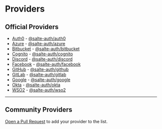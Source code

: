 # Providers

## Official Providers

- [Auth0](https://auth0.com) - [@salte-auth/auth0](https://github.com/salte-auth/auth0)
- [Azure](https://azure.microsoft.com/en-us/services/active-directory) - [@salte-auth/azure](https://github.com/salte-auth/azure)
- [Bitbucket](https://bitbucket.org) - [@salte-auth/bitbucket](https://github.com/salte-auth/bitbucket)
- [Cognito](https://aws.amazon.com/cognito) - [@salte-auth/cognito](https://github.com/salte-auth/cognito)
- [Discord](https://discord.com) - [@salte-auth/discord](https://github.com/salte-auth/discord)
- [Facebook](https://facebook.com) - [@salte-auth/facebook](https://github.com/salte-auth/facebook)
- [GitHub](https://github.com) - [@salte-auth/github](https://github.com/salte-auth/github)
- [GitLab](https://gitlab.com) - [@salte-auth/gitlab](https://github.com/salte-auth/gitlab)
- [Google](https://google.com) - [@salte-auth/google](https://github.com/salte-auth/google)
- [Okta](https://www.okta.com/) - [@salte-auth/okta](https://github.com/salte-auth/okta)
- [WSO2](https://wso2.com) - [@salte-auth/wso2](https://github.com/salte-auth/wso2)

---

## Community Providers

[Open a Pull Request](https://github.com/salte-auth/salte-auth/blob/master/CONTRIBUTING.md#submitting-a-pull-request) to add your provider to the list.

<!-- 
~ Example ~

- [Provider Name](link-to-provider) - [your-package-name-here](link-to-source)
 -->

